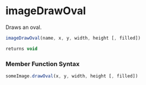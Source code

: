 # imageDrawOval

 Draws an oval.

```javascript
imageDrawOval(name, x, y, width, height [, filled])
```

```javascript
returns void
```
### Member Function Syntax

```javascript
someImage.drawOval(x, y, width, height [, filled])
```

